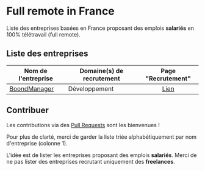 # Full remote in France

Liste des entreprises basées en France proposant des emplois **salariés** en 100% télétravail (full remote).

## Liste des entreprises

| Nom de l'entreprise | Domaine(s) de recrutement       | Page "Recrutement"         |
| -----------------   |---------------------------------| :-------------------------:|
| [BoondManager](https://www.boondmanager.com/) | Développement | [Lien](https://www.boondmanager.com/recrutement/) |

## Contribuer

Les contributions via des [Pull Requests](https://github.com/MaximePinot/full-remote-in-france/pulls) sont les bienvenues !

Pour plus de clarté, merci de garder la liste triée alphabétiquement par nom d'entreprise (colonne 1).

L'idée est de lister les entreprises proposant des emplois **salariés**.
Merci de ne pas lister des entreprises recrutant uniquement des **freelances**.
